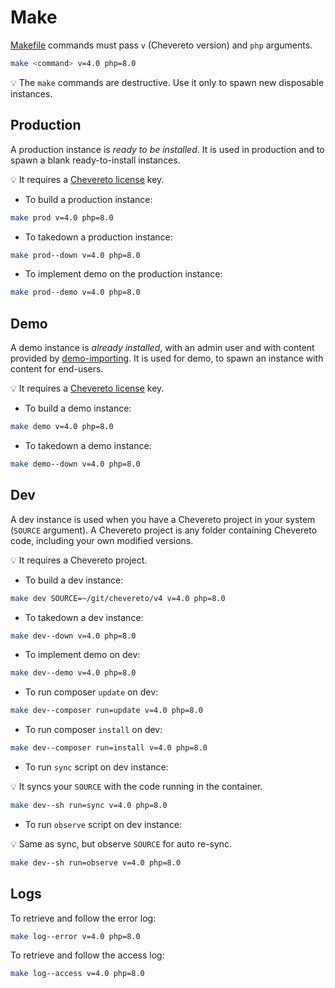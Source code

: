# Make

[Makefile](../Makefile) commands must pass `v` (Chevereto version) and `php` arguments.

```sh
make <command> v=4.0 php=8.0
```

💡 The `make` commands are destructive. Use it only to spawn new disposable instances.

## Production

A production instance is *ready to be installed*. It is used in production and to spawn a blank ready-to-install instances.

💡 It requires a [Chevereto license](https://chevereto.com/pricing) key.

* To build a production instance:

```sh
make prod v=4.0 php=8.0
```

* To takedown a production instance:

```sh
make prod--down v=4.0 php=8.0
```

* To implement demo on the production instance:

```sh
make prod--demo v=4.0 php=8.0
```

## Demo

A demo instance is *already installed*, with an admin user and with content provided by [demo-importing](https://github.com/chevereto/demo-importing). It is used for demo, to spawn an instance with content for end-users.

💡 It requires a [Chevereto license](https://chevereto.com/pricing) key.

* To build a demo instance:

```sh
make demo v=4.0 php=8.0
```

* To takedown a demo instance:

```sh
make demo--down v=4.0 php=8.0
```

## Dev

A dev instance is used when you have a Chevereto project in your system (`SOURCE` argument). A Chevereto project is any folder containing Chevereto code, including your own modified versions.

💡 It requires a Chevereto project.

* To build a dev instance:

```sh
make dev SOURCE=~/git/chevereto/v4 v=4.0 php=8.0
```

* To takedown a dev instance:

```sh
make dev--down v=4.0 php=8.0
```

* To implement demo on dev:

```sh
make dev--demo v=4.0 php=8.0
```

* To run composer `update` on dev:

```sh
make dev--composer run=update v=4.0 php=8.0
```

* To run composer `install` on dev:

```sh
make dev--composer run=install v=4.0 php=8.0
```

* To run `sync` script on dev instance:

💡 It syncs your `SOURCE` with the code running in the container.

```sh
make dev--sh run=sync v=4.0 php=8.0
```

* To run `observe` script on dev instance:

💡 Same as sync, but observe `SOURCE` for auto re-sync.

```sh
make dev--sh run=observe v=4.0 php=8.0
```

## Logs

To retrieve and follow the error log:

```sh
make log--error v=4.0 php=8.0
```

To retrieve and follow the access log:

```sh
make log--access v=4.0 php=8.0
```
